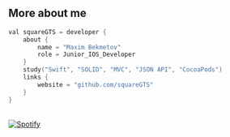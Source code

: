 
## More about me
```swift
val squareGTS = developer {
    about {
        name = "Maxim Bekmetov"
        role = Junior_IOS_Developer
    }
    study("Swift", "SOLID", "MVC", "JSON API", "CocoaPods")
    links {
        website = "github.com/squareGTS"
    }
}
```
      
&nbsp; <br>  [![Spotify](https://novatorem.squaregts.vercel.app/api/spotify)](https://open.spotify.com/user/USER_NAME)
